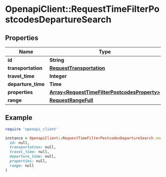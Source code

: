 # OpenapiClient::RequestTimeFilterPostcodesDepartureSearch

## Properties

| Name | Type | Description | Notes |
| ---- | ---- | ----------- | ----- |
| **id** | **String** |  |  |
| **transportation** | [**RequestTransportation**](RequestTransportation.md) |  |  |
| **travel_time** | **Integer** |  |  |
| **departure_time** | **Time** |  |  |
| **properties** | [**Array&lt;RequestTimeFilterPostcodesProperty&gt;**](RequestTimeFilterPostcodesProperty.md) |  |  |
| **range** | [**RequestRangeFull**](RequestRangeFull.md) |  | [optional] |

## Example

```ruby
require 'openapi_client'

instance = OpenapiClient::RequestTimeFilterPostcodesDepartureSearch.new(
  id: null,
  transportation: null,
  travel_time: null,
  departure_time: null,
  properties: null,
  range: null
)
```

